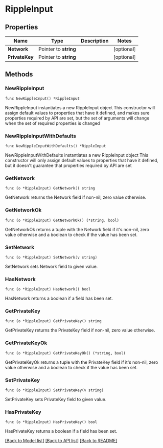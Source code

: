 # RippleInput

## Properties

| Name           | Type                  | Description | Notes       |
| -------------- | --------------------- | ----------- | ----------- |
| **Network**    | Pointer to **string** |             | \[optional] |
| **PrivateKey** | Pointer to **string** |             | \[optional] |

## Methods

### NewRippleInput

`func NewRippleInput() *RippleInput`

NewRippleInput instantiates a new RippleInput object This constructor will assign default values to properties that have it defined, and makes sure properties required by API are set, but the set of arguments will change when the set of required properties is changed

### NewRippleInputWithDefaults

`func NewRippleInputWithDefaults() *RippleInput`

NewRippleInputWithDefaults instantiates a new RippleInput object This constructor will only assign default values to properties that have it defined, but it doesn't guarantee that properties required by API are set

### GetNetwork

`func (o *RippleInput) GetNetwork() string`

GetNetwork returns the Network field if non-nil, zero value otherwise.

### GetNetworkOk

`func (o *RippleInput) GetNetworkOk() (*string, bool)`

GetNetworkOk returns a tuple with the Network field if it's non-nil, zero value otherwise and a boolean to check if the value has been set.

### SetNetwork

`func (o *RippleInput) SetNetwork(v string)`

SetNetwork sets Network field to given value.

### HasNetwork

`func (o *RippleInput) HasNetwork() bool`

HasNetwork returns a boolean if a field has been set.

### GetPrivateKey

`func (o *RippleInput) GetPrivateKey() string`

GetPrivateKey returns the PrivateKey field if non-nil, zero value otherwise.

### GetPrivateKeyOk

`func (o *RippleInput) GetPrivateKeyOk() (*string, bool)`

GetPrivateKeyOk returns a tuple with the PrivateKey field if it's non-nil, zero value otherwise and a boolean to check if the value has been set.

### SetPrivateKey

`func (o *RippleInput) SetPrivateKey(v string)`

SetPrivateKey sets PrivateKey field to given value.

### HasPrivateKey

`func (o *RippleInput) HasPrivateKey() bool`

HasPrivateKey returns a boolean if a field has been set.

[\[Back to Model list\]](./#documentation-for-models) [\[Back to API list\]](./#documentation-for-api-endpoints) [\[Back to README\]](./)
